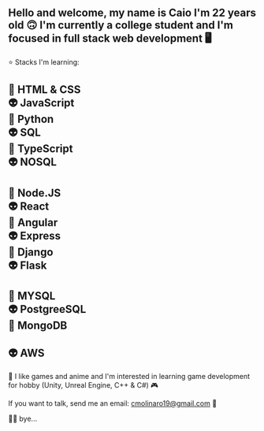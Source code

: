 Hello and welcome, my name is Caio I'm 22 years old :upside_down_face: I'm currently a college student and I'm focused in full stack web development :desktop_computer:
-------------
:star: Stacks I'm learning:

:space_invader: HTML & CSS  
:alien: JavaScript  
:space_invader: Python    
:alien: SQL  
:space_invader: TypeScript  
:alien: NOSQL  
-------------
:space_invader: Node.JS  
:alien: React  
:space_invader: Angular  
:alien: Express  
:space_invader: Django  
:alien: Flask  
-------------
:space_invader: MYSQL  
:alien: PostgreeSQL  
:space_invader: MongoDB  
-------------
:alien: AWS  
-------------
:pizza: I like games and anime and I'm interested in learning game development for hobby (Unity, Unreal Engine, C++ & C#) :video_game:   

If you want to talk, send me an email: cmolinaro19@gmail.com :email:  

:face_exhaling: bye...  
